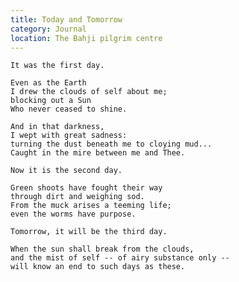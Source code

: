 ```yaml
---
title: Today and Tomorrow
category: Journal
location: The Bahji pilgrim centre
---
```


    It was the first day.

    Even as the Earth
    I drew the clouds of self about me;
    blocking out a Sun
    Who never ceased to shine.

    And in that darkness,
    I wept with great sadness:
    turning the dust beneath me to cloying mud...
    Caught in the mire between me and Thee.

    Now it is the second day.

    Green shoots have fought their way
    through dirt and weighing sod.
    From the muck arises a teeming life;
    even the worms have purpose.

    Tomorrow, it will be the third day.

    When the sun shall break from the clouds,
    and the mist of self -- of airy substance only --
    will know an end to such days as these.


